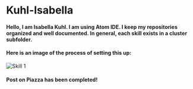 # Kuhl-Isabella

#### Hello, I am Isabella Kuhl. I am using Atom IDE. I keep my repositories organized and well documented. In general, each skill exists in a cluster subfolder.

#### Here is an image of the process of setting this up:
![Skill 1](https://github.com/bellakuhl/Kuhl-Isabella/blob/master/skill1.jpg "First commit")

#### Post on Piazza has been completed!
